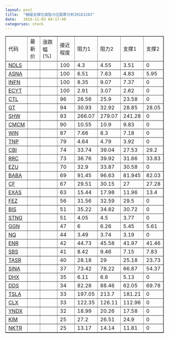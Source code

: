 ```yaml
---
layout: post
title:  "触碰支撑位或阻力位股票分析20161203"
date:   2016-12-03 04:17:40
categories: stock
---
```

<script type="text/javascript">
var stockList = []
stockList.push('gb_ndls');
stockList.push('gb_asna');
stockList.push('gb_infn');
stockList.push('gb_ecyt');
stockList.push('gb_ctl');
stockList.push('gb_gt');
stockList.push('gb_shw');
stockList.push('gb_cmcm');
stockList.push('gb_win');
stockList.push('gb_tnp');
stockList.push('gb_cbi');
stockList.push('gb_rrc');
stockList.push('gb_ezu');
stockList.push('gb_baba');
stockList.push('gb_cf');
stockList.push('gb_exas');
stockList.push('gb_fez');
stockList.push('gb_bis');
stockList.push('gb_stng');
stockList.push('gb_ggn');
stockList.push('gb_nq');
stockList.push('gb_enr');
stockList.push('gb_sbs');
stockList.push('gb_tasr');
stockList.push('gb_sina');
stockList.push('gb_dhx');
stockList.push('gb_dds');
stockList.push('gb_tsla');
stockList.push('gb_clx');
stockList.push('gb_yndx');
stockList.push('gb_kim');
stockList.push('gb_nktr');
</script>
<table border="1">
 <tr>
 <td>代码</td>
 <td>最新价</td>
 <td>涨跌幅(%)</td>
 <td>接近程度</td>
 <td>阻力1</td>
 <td>阻力2</td>
 <td>支撑1</td>
 <td>支撑2</td>
</tr>
  <tr id="ndls" class="red">
  <td><a href="http://stock.finance.sina.com.cn/usstock/quotes/NDLS.html" target="_blank">NDLS</a></td><td></td><td></td><td>100</td><td>4.3</td><td>4.55</td><td>3.51</td><td>0</td></tr>
  <tr id="asna" class="green">
  <td><a href="http://stock.finance.sina.com.cn/usstock/quotes/ASNA.html" target="_blank">ASNA</a></td><td></td><td></td><td>100</td><td>6.51</td><td>7.63</td><td>4.83</td><td>5.95</td></tr>
  <tr id="infn" class="red">
  <td><a href="http://stock.finance.sina.com.cn/usstock/quotes/INFN.html" target="_blank">INFN</a></td><td></td><td></td><td>100</td><td>8.35</td><td>9.07</td><td>7.37</td><td>0</td></tr>
  <tr id="ecyt" class="green">
  <td><a href="http://stock.finance.sina.com.cn/usstock/quotes/ECYT.html" target="_blank">ECYT</a></td><td></td><td></td><td>100</td><td>2.91</td><td>3.07</td><td>2.62</td><td>0</td></tr>
  <tr id="ctl" class="green">
  <td><a href="http://stock.finance.sina.com.cn/usstock/quotes/CTL.html" target="_blank">CTL</a></td><td></td><td></td><td>96</td><td>26.56</td><td>25.9</td><td>23.58</td><td>0</td></tr>
  <tr id="gt" class="red">
  <td><a href="http://stock.finance.sina.com.cn/usstock/quotes/GT.html" target="_blank">GT</a></td><td></td><td></td><td>94</td><td>30.93</td><td>32.92</td><td>28.85</td><td>28.05</td></tr>
  <tr id="shw" class="red">
  <td><a href="http://stock.finance.sina.com.cn/usstock/quotes/SHW.html" target="_blank">SHW</a></td><td></td><td></td><td>93</td><td>266.07</td><td>279.07</td><td>241.28</td><td>0</td></tr>
  <tr id="cmcm" class="green">
  <td><a href="http://stock.finance.sina.com.cn/usstock/quotes/CMCM.html" target="_blank">CMCM</a></td><td></td><td></td><td>90</td><td>10.55</td><td>10.9</td><td>9.83</td><td>0</td></tr>
  <tr id="win" class="green">
  <td><a href="http://stock.finance.sina.com.cn/usstock/quotes/WIN.html" target="_blank">WIN</a></td><td></td><td></td><td>87</td><td>7.66</td><td>8.3</td><td>7.18</td><td>0</td></tr>
  <tr id="tnp" class="red">
  <td><a href="http://stock.finance.sina.com.cn/usstock/quotes/TNP.html" target="_blank">TNP</a></td><td></td><td></td><td>79</td><td>4.64</td><td>4.79</td><td>3.92</td><td>0</td></tr>
  <tr id="cbi" class="red">
  <td><a href="http://stock.finance.sina.com.cn/usstock/quotes/CBI.html" target="_blank">CBI</a></td><td></td><td></td><td>74</td><td>33.74</td><td>39.04</td><td>27.53</td><td>29.2</td></tr>
  <tr id="rrc" class="red">
  <td><a href="http://stock.finance.sina.com.cn/usstock/quotes/RRC.html" target="_blank">RRC</a></td><td></td><td></td><td>73</td><td>36.76</td><td>39.92</td><td>31.66</td><td>33.83</td></tr>
  <tr id="ezu" class="red">
  <td><a href="http://stock.finance.sina.com.cn/usstock/quotes/EZU.html" target="_blank">EZU</a></td><td></td><td></td><td>70</td><td>32.9</td><td>33.87</td><td>30.58</td><td>0</td></tr>
  <tr id="baba" class="red">
  <td><a href="http://stock.finance.sina.com.cn/usstock/quotes/BABA.html" target="_blank">BABA</a></td><td></td><td></td><td>69</td><td>91.45</td><td>96.63</td><td>81.945</td><td>82.03</td></tr>
  <tr id="cf" class="red">
  <td><a href="http://stock.finance.sina.com.cn/usstock/quotes/CF.html" target="_blank">CF</a></td><td></td><td></td><td>67</td><td>29.51</td><td>30.15</td><td>27</td><td>27.28</td></tr>
  <tr id="exas" class="green">
  <td><a href="http://stock.finance.sina.com.cn/usstock/quotes/EXAS.html" target="_blank">EXAS</a></td><td></td><td></td><td>63</td><td>15.44</td><td>17.98</td><td>11.96</td><td>13.4</td></tr>
  <tr id="fez" class="red">
  <td><a href="http://stock.finance.sina.com.cn/usstock/quotes/FEZ.html" target="_blank">FEZ</a></td><td></td><td></td><td>56</td><td>31.56</td><td>32.59</td><td>29.5</td><td>0</td></tr>
  <tr id="bis" class="red">
  <td><a href="http://stock.finance.sina.com.cn/usstock/quotes/BIS.html" target="_blank">BIS</a></td><td></td><td></td><td>51</td><td>35.22</td><td>34.82</td><td>30.72</td><td>0</td></tr>
  <tr id="stng" class="red">
  <td><a href="http://stock.finance.sina.com.cn/usstock/quotes/STNG.html" target="_blank">STNG</a></td><td></td><td></td><td>51</td><td>4.05</td><td>4.5</td><td>3.77</td><td>0</td></tr>
  <tr id="ggn" class="green">
  <td><a href="http://stock.finance.sina.com.cn/usstock/quotes/GGN.html" target="_blank">GGN</a></td><td></td><td></td><td>47</td><td>6</td><td>6.26</td><td>5.45</td><td>5.61</td></tr>
  <tr id="nq" class="red">
  <td><a href="http://stock.finance.sina.com.cn/usstock/quotes/NQ.html" target="_blank">NQ</a></td><td></td><td></td><td>44</td><td>3.49</td><td>3.74</td><td>3.19</td><td>0</td></tr>
  <tr id="enr" class="red">
  <td><a href="http://stock.finance.sina.com.cn/usstock/quotes/ENR.html" target="_blank">ENR</a></td><td></td><td></td><td>42</td><td>44.73</td><td>45.58</td><td>41.97</td><td>41.46</td></tr>
  <tr id="sbs" class="red">
  <td><a href="http://stock.finance.sina.com.cn/usstock/quotes/SBS.html" target="_blank">SBS</a></td><td></td><td></td><td>41</td><td>8.42</td><td>9.46</td><td>7.15</td><td>7.83</td></tr>
  <tr id="tasr" class="red">
  <td><a href="http://stock.finance.sina.com.cn/usstock/quotes/TASR.html" target="_blank">TASR</a></td><td></td><td></td><td>40</td><td>28.18</td><td>29</td><td>25.18</td><td>23.73</td></tr>
  <tr id="sina" class="red">
  <td><a href="http://stock.finance.sina.com.cn/usstock/quotes/SINA.html" target="_blank">SINA</a></td><td></td><td></td><td>37</td><td>73.42</td><td>78.22</td><td>66.87</td><td>54.37</td></tr>
  <tr id="dhx" class="red">
  <td><a href="http://stock.finance.sina.com.cn/usstock/quotes/DHX.html" target="_blank">DHX</a></td><td></td><td></td><td>35</td><td>6.11</td><td>6.6</td><td>5.13</td><td>0</td></tr>
  <tr id="dds" class="green">
  <td><a href="http://stock.finance.sina.com.cn/usstock/quotes/DDS.html" target="_blank">DDS</a></td><td></td><td></td><td>34</td><td>82.28</td><td>88.46</td><td>62.05</td><td>69.78</td></tr>
  <tr id="tsla" class="green">
  <td><a href="http://stock.finance.sina.com.cn/usstock/quotes/TSLA.html" target="_blank">TSLA</a></td><td></td><td></td><td>33</td><td>197.05</td><td>213.7</td><td>181.21</td><td>0</td></tr>
  <tr id="clx" class="green">
  <td><a href="http://stock.finance.sina.com.cn/usstock/quotes/CLX.html" target="_blank">CLX</a></td><td></td><td></td><td>33</td><td>122.35</td><td>126.11</td><td>112.96</td><td>0</td></tr>
  <tr id="yndx" class="red">
  <td><a href="http://stock.finance.sina.com.cn/usstock/quotes/YNDX.html" target="_blank">YNDX</a></td><td></td><td></td><td>32</td><td>18.99</td><td>20.26</td><td>17.58</td><td>0</td></tr>
  <tr id="kim" class="green">
  <td><a href="http://stock.finance.sina.com.cn/usstock/quotes/KIM.html" target="_blank">KIM</a></td><td></td><td></td><td>25</td><td>27.2</td><td>26.51</td><td>24.9</td><td>0</td></tr>
  <tr id="nktr" class="green">
  <td><a href="http://stock.finance.sina.com.cn/usstock/quotes/NKTR.html" target="_blank">NKTR</a></td><td></td><td></td><td>25</td><td>13.17</td><td>14.14</td><td>11.81</td><td>0</td></tr>
</table>
